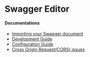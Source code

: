 # Swagger Editor

#### Documentations
* [Importing your Swagger document](./src/docs/import.md)
* [Development Guide](./src/docs/development.md)
* [Configuration Guide](./src/docs/config.md)
* [Cross Origin Request(CORS) issues](src/docs/cors.md)
